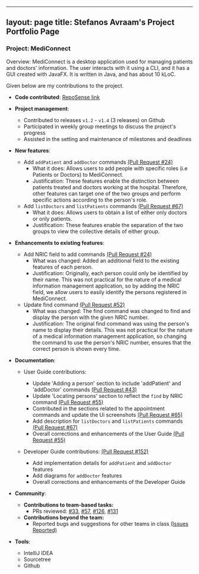 ---
layout: page
title: Stefanos Avraam's Project Portfolio Page
 ---

### Project: MediConnect

Overview:
MediConnect is a desktop application used for managing patients and doctors' information.
The user interacts with it using a CLI, and it has a GUI created with JavaFX.
It is written in Java, and has about 10 kLoC.

Given below are my contributions to the project.

* **Code contributed**: [RepoSense link](https://nus-cs2103-ay2223s2.github.io/tp-dashboard/?search=stefanosav&breakdown=true&sort=groupTitle&sortWithin=title&since=2023-02-17&timeframe=commit&mergegroup=&groupSelect=groupByRepos&checkedFileTypes=docs~functional-code~test-code~other)

* **Project management**:
    * Contributed to releases `v1.2` - `v1.4` (3 releases) on Github
    * Participated in weekly group meetings to discuss the project's progress
    * Assisted in the setting and maintenance of milestones and deadlines

* **New features**:
    * Add `addPatient` and `addDoctor` commands [(Pull Request #24)](https://github.com/AY2223S2-CS2103T-W13-1/tp/pull/24)
      * What it does: Allows users to add people with specific roles (i.e Patients or Doctors) to MediConnect.
      * Justification: These features enable the distinction between patients treated and doctors working at the hospital.
      Therefore, other features can target one of the two groups and perform specific actions according to the person's role.
    * Add `listDoctors` and `listPatients` commands [(Pull Request #67)](https://github.com/AY2223S2-CS2103T-W13-1/tp/pull/67)
      * What it does: Allows users to obtain a list of either only doctors or only patients.
      * Justification: These features enable the separation of the two groups to view the collective details of either group.

* **Enhancements to existing features**:
    * Add NRIC field to add commands [(Pull Request #24)](https://github.com/AY2223S2-CS2103T-W13-1/tp/pull/24)
      * What was changed: Added an additional field to the existing features of each person.
      * Justification: Originally, each person could only be identified by their name. This was not practical for the 
      nature of a medical information management application, so by adding the NRIC field, we allow users to easily 
      identify the persons registered in MediConnect.
    * Update find command [(Pull Request #52)](https://github.com/AY2223S2-CS2103T-W13-1/tp/pull/52)
      * What was changed: The find command was changed to find and display the person with the given NRIC number.
      * Justification: The original find command was using the person's name to display their details. This was not 
      practical for the nature of a medical information management application, so changing the command to use the 
      person's NRIC number, ensures that the correct person is shown every time.

* **Documentation**:
    * User Guide contributions:
      * Update 'Adding a person' section to include 'addPatient' and 'addDoctor' commands [(Pull Request #43)](https://github.com/AY2223S2-CS2103T-W13-1/tp/pull/43)
      * Update 'Locating persons' section to reflect the `find` by NRIC command [(Pull Request #55)](https://github.com/AY2223S2-CS2103T-W13-1/tp/pull/55)
      * Contributed in the sections related to the appointment commands and update the Ui screenshots [(Pull Request #65)](https://github.com/AY2223S2-CS2103T-W13-1/tp/pull/65)
      * Add description for `listDoctors` and `listPatients` commands [(Pull Request #67)](https://github.com/AY2223S2-CS2103T-W13-1/tp/pull/67)
      * Overall corrections and enhancements of the User Guide [(Pull Request #55)](https://github.com/AY2223S2-CS2103T-W13-1/tp/pull/55)
  
    * Developer Guide contributions: [(Pull Request #152)](https://github.com/AY2223S2-CS2103T-W13-1/tp/pull/152)
      * Add implementation details for `addPatient` and `addDoctor` features
      * Add diagrams for `addDoctor` features
      * Overall corrections and enhancements of the Developer Guide

* **Community**:
    * **Contributions to team-based tasks:** 
      * PRs reviewed: [\#33](https://github.com/AY2223S2-CS2103T-W13-1/tp/pull/33), [\#57](https://github.com/AY2223S2-CS2103T-W13-1/tp/pull/57), [\#126](https://github.com/AY2223S2-CS2103T-W13-1/tp/pull/126), [\#131](https://github.com/AY2223S2-CS2103T-W13-1/tp/pull/131)
    * **Contributions beyond the team:**
      * Reported bugs and suggestions for other teams in class [(Issues Reported)](https://github.com/AY2223S2-CS2103T-T11-1/tp/issues?q=is%3Aissue+%22%5BTester+C%5D%22)

* **Tools**:
  * IntelliJ IDEA
  * Sourcetree
  * Github
